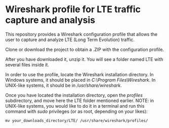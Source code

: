 # Wireshark profile for LTE traffic capture and analysis
This repository provides a Wireshark configuration profile that allows the user to capture and analyze LTE (Long Term Evolution) traffic.

Clone or download the project to obtain a .ZIP with the configuration profile.

After you have downloaded it, unzip it. You will see a folder named LTE with several files inside it.

In order to use the profile, locate the Wireshark installation directory. In Windows systems, it should be placed in <i>C:\Program Files\Wireshark</i>. In UNIX-like systems, it should be in <i>/usr/share/wireshark</i>.

Once you have located the installation directory, open the <i>profiles</i> subdirectory, and move here the LTE folder mentioned earlier. NOTE: in UNIX-like systems, you would like to do it in a terminal and run this command with <i>sudo</i> privileges (or as root, depending on your likes):
```
mv your_downloads_directory/LTE/ /usr/share/wireshark/profiles/
```
